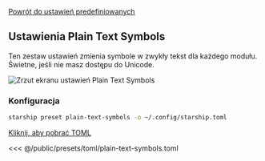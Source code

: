 [Powrót do ustawień predefiniowanych](./#plain-text-symbols)

## Ustawienia Plain Text Symbols

Ten zestaw ustawień zmienia symbole w zwykły tekst dla każdego modułu. Świetne, jeśli nie masz dostępu do Unicode.

![Zrzut ekranu ustawień Plain Text Symbols](/presets/img/plain-text-symbols.png)

### Konfiguracja

```sh
starship preset plain-text-symbols -o ~/.config/starship.toml
```

[Kliknij, aby pobrać TOML](/presets/toml/plain-text-symbols.toml)

<<< @/public/presets/toml/plain-text-symbols.toml
